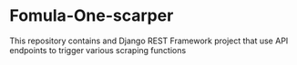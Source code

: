 # Fomula-One-scarper
This repository contains and Django REST Framework project that use API endpoints to trigger various scraping functions
